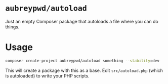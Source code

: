 # `aubreypwd/autoload`

Just an empty Composer package that autoloads a file where you can do things.

# Usage

```bash
composer create-project aubreypwd/autoload something --stability=dev
```

This will create a package with this as a base. Edit `src/autoload.php` (which is autoloaded) to write your PHP scripts.